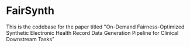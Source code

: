 # FairSynth
This is the codebase for the paper titled "On-Demand Fairness-Optimized Synthetic Electronic Health Record Data Generation Pipeline for Clinical Downstream Tasks"
